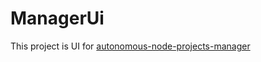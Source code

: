 # ManagerUi
This project is UI for [autonomous-node-projects-manager](https://github.com/autonomous-node-projects/manager-api)
